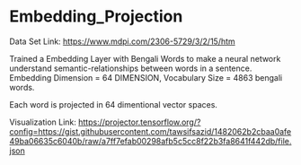 # Embedding_Projection
Data Set Link: https://www.mdpi.com/2306-5729/3/2/15/htm 

Trained a Embedding Layer with Bengali Words to make a neural network understand semantic-relationships between words in a sentence. 
Embedding Dimension = 64 DIMENSION, Vocabulary Size = 4863 bengali words.

Each word is projected in 64 dimentional vector spaces.  

Visualization Link:
https://projector.tensorflow.org/?config=https://gist.githubusercontent.com/tawsifsazid/1482062b2cbaa0afe49ba06635c6040b/raw/a7ff7efab00298afb5c5cc8f22b3fa8641f442db/file.json
